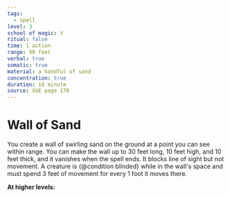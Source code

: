 ```yaml
---
tags:
  - spell
level: 3
school of magic: V
ritual: false
time: 1 action
range: 90 feet
verbal: true
somatic: true
material: a handful of sand
concentration: true
duration: 10 minute
source: XGE page 170
---
```

# Wall of Sand
You create a wall of swirling sand on the ground at a point you can see within range. You can make the wall up to 30 feet long, 10 feet high, and 10 feet thick, and it vanishes when the spell ends. It blocks line of sight but not movement. A creature is {@condition blinded} while in the wall's space and must spend 3 feet of movement for every 1 foot it moves there.

**At higher levels:** 
